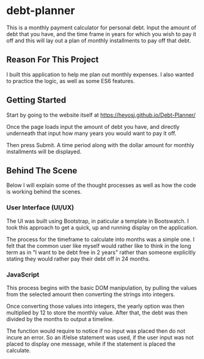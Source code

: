# debt-planner

This is a monthly payment calculator for personal debt. Input the amount of debt that you have, and the time frame in years for which you wish to pay it off and this will lay out a plan of monthly installments to pay off that debt.

## Reason For This Project

I built this application to help me plan out monthly expenses. I also wanted to practice the logic, as well as some ES6 features.

## Getting Started

Start by going to the website itself at https://heyosj.github.io/Debt-Planner/

Once the page loads input the amount of debt you have, and directly underneath that input how many years you would want to pay it off.

Then press Submit. A time period along with the dollar amount for monthly installments will be displayed.

## Behind The Scene

Below I will explain some of the thought processes as well as how the code is working behind the scenes.

### User Interface (UI/UX)

The UI was built using Bootstrap, in paticular a template in Bootswatch. I took this approach to get a quick, up and running display on the application.

The process for the timeframe to calculate into months was a simple one. I felt that the common user like myself would rather like to think in the long term as in "I want to be debt free in 2 years" rather than someone explicitly stating they would rather pay their debt off in 24 months.

### JavaScript

This process begins with the basic DOM manipulation, by pulling the values from the selected amount then converting the strings into integers. 

Once converting those values into integers, the yearly option was then multiplied by 12 to store the monthly value. After that, the debt was then divided by the months to output a timeline.

The function would require to notice if no input was placed then do not incure an error. So an if/else statement was used, if the user input was not placed to display one message, while if the statement is placed the calculate. 
